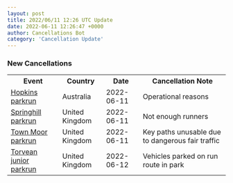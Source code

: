 ```yaml
---
layout: post
title: 2022/06/11 12:26 UTC Update
date: 2022-06-11 12:26:47 +0000
author: Cancellations Bot
category: 'Cancellation Update'
---
```


<h3>New Cancellations</h3>
<div class='hscrollable'>
<table style='width: 100%'>
    <tr>
        <th>Event</th>
        <th>Country</th>
        <th>Date</th>
        <th>Cancellation Note</th>
    </tr>
    <tr>
        <td><a href="">Hopkins parkrun</a></td>
        <td>Australia</td>
        <td>2022-06-11</td>
        <td>Operational reasons</td>
    </tr>
    <tr>
        <td><a href="">Springhill parkrun</a></td>
        <td>United Kingdom</td>
        <td>2022-06-11</td>
        <td>Not enough runners</td>
    </tr>
    <tr>
        <td><a href="https://www.parkrun.org.uk/townmoor">Town Moor parkrun</a></td>
        <td>United Kingdom</td>
        <td>2022-06-11</td>
        <td>Key paths unusable due to dangerous fair traffic</td>
    </tr>
    <tr>
        <td><a href="https://www.parkrun.org.uk/torvean-juniors">Torvean junior parkrun</a></td>
        <td>United Kingdom</td>
        <td>2022-06-12</td>
        <td>Vehicles parked on run route in park</td>
    </tr>
</table>
</div>
